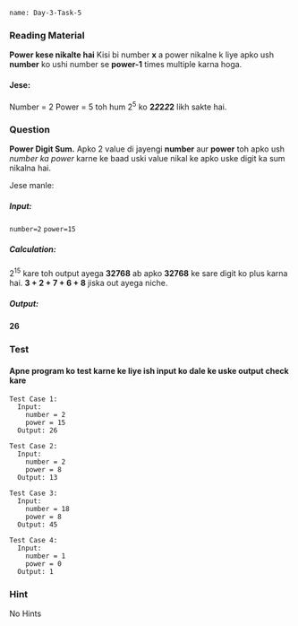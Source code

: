 ```ngMeta
name: Day-3-Task-5
```

### Reading Material
**Power kese nikalte hai**
Kisi bi number **x** a power nikalne k liye apko ush **number** ko ushi number se **power-1** times multiple karna hoga.
#### Jese:
Number = 2
Power = 5
toh hum 2<sup>5</sup> ko **2*2*2*2*2** likh sakte hai.

### Question
**Power Digit Sum.**
Apko 2 value di jayengi **number** aur **power** toh apko ush *number ka power* karne ke baad uski value nikal ke apko uske digit ka sum nikalna hai.

Jese manle:

##### Input:
`number=2`
`power=15`
##### Calculation:
2<sup>15</sup> kare toh output ayega **32768**
ab apko **32768** ke sare digit ko plus karna hai.
**3 + 2 + 7 + 6 + 8** jiska out ayega niche.
##### Output:
**26**


### Test
#### Apne program ko test karne ke liye ish input ko dale ke uske output check kare


```
Test Case 1:
  Input:
    number = 2
    power = 15
  Output: 26
```

```
Test Case 2:
  Input:
    number = 2
    power = 8
  Output: 13
```

```
Test Case 3:
  Input:
    number = 18
    power = 8
  Output: 45
```

```
Test Case 4:
  Input:
    number = 1
    power = 0
  Output: 1
```

### Hint
No Hints
